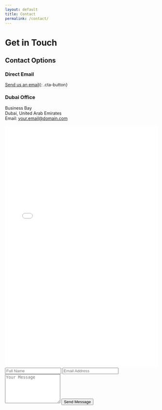 ```yaml
---
layout: default
title: Contact
permalink: /contact/
---
```


# Get in Touch

## Contact Options

### Direct Email
[Send us an email](mailto:your.email@domain.com?subject=Real%20Estate%20Investment%20Inquiry){: .cta-button}

### Dubai Office
Business Bay  
Dubai, United Arab Emirates  
Email: your.email@domain.com

<iframe src="YOUR_GOOGLE_FORM_URL" width="100%" height="800" frameborder="0">Loading…</iframe>

<form id="contact-form" action="YOUR_API_GATEWAY_URL" method="POST">
    <input type="text" name="name" placeholder="Full Name" required>
    <input type="email" name="email" placeholder="Email Address" required>
    <textarea name="message" placeholder="Your Message" rows="6" required></textarea>
    <button type="submit">Send Message</button>
</form> 